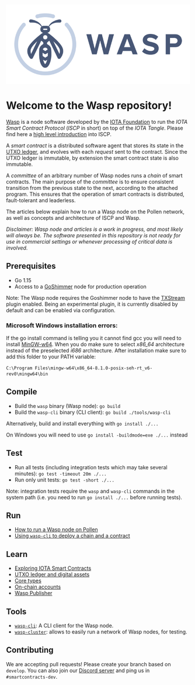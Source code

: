 ![Wasp logo](WASP_logo_dark.png)

# Welcome to the Wasp repository!

[Wasp](https://github.com/iotaledger/wasp) is a node software developed by the
[IOTA Foundation](http://iota.org) to run the _IOTA Smart Contract Protocol_
(_ISCP_ in short) on top of the _IOTA Tangle_.  Please find here a [high level
introduction](https://blog.iota.org/an-introduction-to-iota-smart-contracts-16ea6f247936)
into ISCP.

A _smart contract_ is a distributed software agent that stores its state in the
[UTXO ledger](docs/intro/utxo.md), and evolves with each _request_ sent to
the contract. Since the UTXO ledger is immutable, by extension the smart
contract state is also immutable.

A _committee_ of an arbitrary number of Wasp nodes runs a _chain_ of smart
contracts.  The main purpose of the _committee_ is to ensure consistent
transition from the previous state to the next, according to the attached
program.  This ensures that the operation of smart contracts is distributed,
fault-tolerant and leaderless.

The articles below explain how to run a Wasp node on the Pollen network, as
well as concepts and architecture of ISCP and Wasp.

_Disclaimer: Wasp node and articles is a work in progress, and most likely will
always be.  The software presented in this repository is not ready for use in
commercial settings or whenever processing of critical data is involved._

## Prerequisites

- Go 1.15
- Access to a [GoShimmer](https://github.com/iotaledger/goshimmer) node for
  production operation

Note: The Wasp node requires the Goshimmer node to have the
[TXStream](https://github.com/iotaledger/goshimmer/tree/master/plugins/txstream)
plugin enabled. Being an experimental plugin, it is currently disabled by default and can
be enabled via configuration.

### Microsoft Windows installation errors:

If the go install command is telling you it cannot find gcc you will need to
install [MinGW-w64](https://sourceforge.net/projects/mingw-w64/). When you do
make sure to select *x86_64* architecture instead of the preselected *i686*
architecture. After installation make sure to add this folder to your PATH variable:

```
C:\Program Files\mingw-w64\x86_64-8.1.0-posix-seh-rt_v6-rev0\mingw64\bin
```

## Compile

- Build the `wasp` binary (Wasp node): `go build`
- Build the `wasp-cli` binary (CLI client): `go build ./tools/wasp-cli`

Alternatively, build and install everything with `go install ./...`

On Windows you will need to use `go install -buildmode=exe ./...` instead

## Test

- Run all tests (including integration tests which may take several minutes): `go test -timeout 20m ./...`
- Run only unit tests: `go test -short ./...`

Note: integration tests require the `wasp` and `wasp-cli` commands
in the system path (i.e. you need to run `go install ./...` before running
tests).

## Run

- [How to run a Wasp node on Pollen](docs/docs/runwasp.md)
- [Using `wasp-cli` to deploy a chain and a contract](docs/docs/deploy.md)

## Learn

- [Exploring IOTA Smart Contracts](docs/tutorial/readme.md)
- [UTXO ledger and digital assets](docs/intro/utxo.md)
- [Core types](docs/docs/coretypes.md)
- [On-chain accounts](docs/docs/accounts.md)
- [Wasp Publisher](docs/docs/publisher.md)

## Tools

- [`wasp-cli`](tools/wasp-cli/README.md): A CLI client for the Wasp node.
- [`wasp-cluster`](tools/cluster/wasp-cluster/README.md): allows to easily run
  a network of Wasp nodes, for testing.

## Contributing

We are accepting pull requests! Please create your branch based on `develop`.
You can also join our [Discord server](https://discord.iota.org/) and ping us
in `#smartcontracts-dev`.

